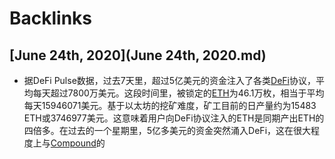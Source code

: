 
# Backlinks
## [June 24th, 2020](June 24th, 2020.md)
- 据DeFi Pulse数据，过去7天里，超过5亿美元的资金注入了各类[DeFi](DeFi.md)协议，平均每天超过7800万美元。这段时间里，被锁定的[ETH](ETH.md)为46.1万枚，相当于平均每天15946071美元。基于以太坊的挖矿难度，矿工目前的日产量约为15483 ETH或3746977美元。这意味着用户向DeFi协议注入的ETH是同期产出ETH的四倍多。在过去的一个星期里，5亿多美元的资金突然涌入DeFi，这在很大程度上与[Compound](Compound.md)的

